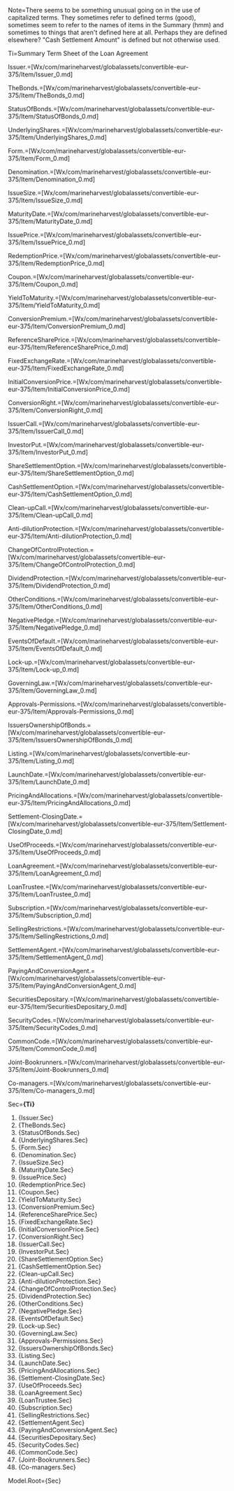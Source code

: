 Note=There seems to be something unusual going on in the use of capitalized terms.  They sometimes refer to defined terms (good), sometimes seem to refer to the names of items in the Summary (hmm) and sometimes to things that aren't defined here at all.  Perhaps they are defined elsewhere? "Cash Settlement Amount" is defined but not otherwise used. 

Ti=Summary Term Sheet of the Loan Agreement

Issuer.=[Wx/com/marineharvest/globalassets/convertible-eur-375/Item/Issuer_0.md]

TheBonds.=[Wx/com/marineharvest/globalassets/convertible-eur-375/Item/TheBonds_0.md]

StatusOfBonds.=[Wx/com/marineharvest/globalassets/convertible-eur-375/Item/StatusOfBonds_0.md]

UnderlyingShares.=[Wx/com/marineharvest/globalassets/convertible-eur-375/Item/UnderlyingShares_0.md]

Form.=[Wx/com/marineharvest/globalassets/convertible-eur-375/Item/Form_0.md]

Denomination.=[Wx/com/marineharvest/globalassets/convertible-eur-375/Item/Denomination_0.md]

IssueSize.=[Wx/com/marineharvest/globalassets/convertible-eur-375/Item/IssueSize_0.md]

MaturityDate.=[Wx/com/marineharvest/globalassets/convertible-eur-375/Item/MaturityDate_0.md]

IssuePrice.=[Wx/com/marineharvest/globalassets/convertible-eur-375/Item/IssuePrice_0.md]

RedemptionPrice.=[Wx/com/marineharvest/globalassets/convertible-eur-375/Item/RedemptionPrice_0.md]

Coupon.=[Wx/com/marineharvest/globalassets/convertible-eur-375/Item/Coupon_0.md]

YieldToMaturity.=[Wx/com/marineharvest/globalassets/convertible-eur-375/Item/YieldToMaturity_0.md]

ConversionPremium.=[Wx/com/marineharvest/globalassets/convertible-eur-375/Item/ConversionPremium_0.md]

ReferenceSharePrice.=[Wx/com/marineharvest/globalassets/convertible-eur-375/Item/ReferenceSharePrice_0.md]

FixedExchangeRate.=[Wx/com/marineharvest/globalassets/convertible-eur-375/Item/FixedExchangeRate_0.md]

InitialConversionPrice.=[Wx/com/marineharvest/globalassets/convertible-eur-375/Item/InitialConversionPrice_0.md]

ConversionRight.=[Wx/com/marineharvest/globalassets/convertible-eur-375/Item/ConversionRight_0.md]

IssuerCall.=[Wx/com/marineharvest/globalassets/convertible-eur-375/Item/IssuerCall_0.md]

InvestorPut.=[Wx/com/marineharvest/globalassets/convertible-eur-375/Item/InvestorPut_0.md]

ShareSettlementOption.=[Wx/com/marineharvest/globalassets/convertible-eur-375/Item/ShareSettlementOption_0.md]

CashSettlementOption.=[Wx/com/marineharvest/globalassets/convertible-eur-375/Item/CashSettlementOption_0.md]

Clean-upCall.=[Wx/com/marineharvest/globalassets/convertible-eur-375/Item/Clean-upCall_0.md]

Anti-dilutionProtection.=[Wx/com/marineharvest/globalassets/convertible-eur-375/Item/Anti-dilutionProtection_0.md]

ChangeOfControlProtection.=[Wx/com/marineharvest/globalassets/convertible-eur-375/Item/ChangeOfControlProtection_0.md]

DividendProtection.=[Wx/com/marineharvest/globalassets/convertible-eur-375/Item/DividendProtection_0.md]

OtherConditions.=[Wx/com/marineharvest/globalassets/convertible-eur-375/Item/OtherConditions_0.md]

NegativePledge.=[Wx/com/marineharvest/globalassets/convertible-eur-375/Item/NegativePledge_0.md]

EventsOfDefault.=[Wx/com/marineharvest/globalassets/convertible-eur-375/Item/EventsOfDefault_0.md]

Lock-up.=[Wx/com/marineharvest/globalassets/convertible-eur-375/Item/Lock-up_0.md]

GoverningLaw.=[Wx/com/marineharvest/globalassets/convertible-eur-375/Item/GoverningLaw_0.md]

Approvals-Permissions.=[Wx/com/marineharvest/globalassets/convertible-eur-375/Item/Approvals-Permissions_0.md]

IssuersOwnershipOfBonds.=[Wx/com/marineharvest/globalassets/convertible-eur-375/Item/IssuersOwnershipOfBonds_0.md]

Listing.=[Wx/com/marineharvest/globalassets/convertible-eur-375/Item/Listing_0.md]

LaunchDate.=[Wx/com/marineharvest/globalassets/convertible-eur-375/Item/LaunchDate_0.md]

PricingAndAllocations.=[Wx/com/marineharvest/globalassets/convertible-eur-375/Item/PricingAndAllocations_0.md]

Settlement-ClosingDate.=[Wx/com/marineharvest/globalassets/convertible-eur-375/Item/Settlement-ClosingDate_0.md]

UseOfProceeds.=[Wx/com/marineharvest/globalassets/convertible-eur-375/Item/UseOfProceeds_0.md]


LoanAgreement.=[Wx/com/marineharvest/globalassets/convertible-eur-375/Item/LoanAgreement_0.md]

LoanTrustee.=[Wx/com/marineharvest/globalassets/convertible-eur-375/Item/LoanTrustee_0.md]

Subscription.=[Wx/com/marineharvest/globalassets/convertible-eur-375/Item/Subscription_0.md]

SellingRestrictions.=[Wx/com/marineharvest/globalassets/convertible-eur-375/Item/SellingRestrictions_0.md]

SettlementAgent.=[Wx/com/marineharvest/globalassets/convertible-eur-375/Item/SettlementAgent_0.md]

PayingAndConversionAgent.=[Wx/com/marineharvest/globalassets/convertible-eur-375/Item/PayingAndConversionAgent_0.md]

SecuritiesDepositary.=[Wx/com/marineharvest/globalassets/convertible-eur-375/Item/SecuritiesDepositary_0.md]

SecurityCodes.=[Wx/com/marineharvest/globalassets/convertible-eur-375/Item/SecurityCodes_0.md]

CommonCode.=[Wx/com/marineharvest/globalassets/convertible-eur-375/Item/CommonCode_0.md]

Joint-Bookrunners.=[Wx/com/marineharvest/globalassets/convertible-eur-375/Item/Joint-Bookrunners_0.md]

Co-managers.=[Wx/com/marineharvest/globalassets/convertible-eur-375/Item/Co-managers_0.md]

Sec=<b>{Ti}</b><ol><li>{Issuer.Sec}<li>{TheBonds.Sec}<li>{StatusOfBonds.Sec}<li>{UnderlyingShares.Sec}<li>{Form.Sec}<li>{Denomination.Sec}<li>{IssueSize.Sec}<li>{MaturityDate.Sec}<li>{IssuePrice.Sec}<li>{RedemptionPrice.Sec}<li>{Coupon.Sec}<li>{YieldToMaturity.Sec}<li>{ConversionPremium.Sec}<li>{ReferenceSharePrice.Sec}<li>{FixedExchangeRate.Sec}<li>{InitialConversionPrice.Sec}<li>{ConversionRight.Sec}<li>{IssuerCall.Sec}<li>{InvestorPut.Sec}<li>{ShareSettlementOption.Sec}<li>{CashSettlementOption.Sec}<li>{Clean-upCall.Sec}<li>{Anti-dilutionProtection.Sec}<li>{ChangeOfControlProtection.Sec}<li>{DividendProtection.Sec}<li>{OtherConditions.Sec}<li>{NegativePledge.Sec}<li>{EventsOfDefault.Sec}<li>{Lock-up.Sec}<li>{GoverningLaw.Sec}<li>{Approvals-Permissions.Sec}<li>{IssuersOwnershipOfBonds.Sec}<li>{Listing.Sec}<li>{LaunchDate.Sec}<li>{PricingAndAllocations.Sec}<li>{Settlement-ClosingDate.Sec}<li>{UseOfProceeds.Sec}<li>{LoanAgreement.Sec}<li>{LoanTrustee.Sec}<li>{Subscription.Sec}<li>{SellingRestrictions.Sec}<li>{SettlementAgent.Sec}<li>{PayingAndConversionAgent.Sec}<li>{SecuritiesDepositary.Sec}<li>{SecurityCodes.Sec}<li>{CommonCode.Sec}<li>{Joint-Bookrunners.Sec}<li>{Co-managers.Sec}</ol>

Model.Root={Sec}